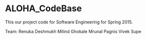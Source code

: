 ALOHA_CodeBase
==============

This our project code for Software Engineering for Spring 2015.

Team:
Renuka Deshmukh
Milind Ghokale
Mrunal Pagnis
Vivek Supe
